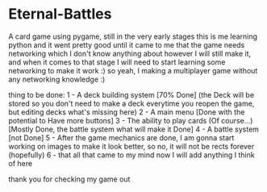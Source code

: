 # Eternal-Battles
A card game using pygame, still in the very early stages
this is me learning python and it went pretty good until it came to me that the game needs networking which I don't know anything about
however I will still make it, and when it comes to that stage I will need to start learning some networking to make it work :)
so yeah, I making a multiplayer game without any networking knowledge :) 


thing to be done:
1 - A deck building system [70% Done] (the Deck will be stored so you don't need to make a deck everytime you reopen the game, but editing decks what's missing here)
2 - A main menu [Done with the potential to Have more buttons]
3 - The ability to play cards (Of course...) [Mostly Done, the battle system what will make it Done]
4 - A battle system [not Done]
5 - After the game mechanics are done, I am gonna start working on images to make it look better, so no, it will not be rects forever (hopefully)
6 - that all that came to my mind now I will add anything I think of here 

thank you for checking my game out
